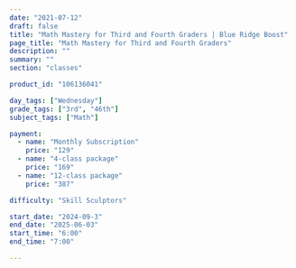 ```yaml
---
date: "2021-07-12"
draft: false
title: "Math Mastery for Third and Fourth Graders | Blue Ridge Boost"
page_title: "Math Mastery for Third and Fourth Graders"
description: ""
summary: ""
section: "classes"

product_id: "106136041"

day_tags: ["Wednesday"]
grade_tags: ["3rd", "46th"]
subject_tags: ["Math"]

payment:
  - name: "Monthly Subscription"
    price: "129"
  - name: "4-class package"
    price: "169"
  - name: "12-class package"
    price: "387"

difficulty: "Skill Sculptors"

start_date: "2024-09-3"
end_date: "2025-06-03"
start_time: "6:00"
end_time: "7:00"

---
```

